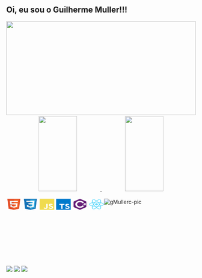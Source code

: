 ## Oi, eu sou o Guilherme Muller!!!

<div align="center">
  <a href="https://github.com/gMullerc">
        <img width="100%" height="250rem" src="http://github-readme-streak-stats.herokuapp.com?user=Guilherme&theme=dark&border_radius=12.4&locale=pt_BR&date_format=j%2Fn%5B%2FY%5D"/>
    <a href="https://github.com/gMullerc">
        <img width="45%" height="200rem" src="http://github-readme-streak-stats.herokuapp.com?user=Guilherme&theme=dark&border_radius=12.4&locale=pt_BR&date_format=j%2Fn%5B%2FY%5D"/>
      <a href="https://github.com/gMullerc">
        <img width="45%" height="200rem" src="http://github-readme-streak-stats.herokuapp.com?user=Guilherme&theme=dark&border_radius=12.4&locale=pt_BR&date_format=j%2Fn%5B%2FY%5D"/>
        
<picture>
<source 
  srcset="https://github-readme-stats.vercel.app/api?username=anuraghazra&show_icons=true&theme=dark"
  media="(prefers-color-scheme: dark)"
/>

</div>
<div style="display: inline-block"><br>
  <img align="center" alt="gMullerc-HTML" height="30" width="40" src="https://raw.githubusercontent.com/devicons/devicon/master/icons/html5/html5-original.svg">
  <img align="center" alt="gMullerc-CSS" height="30" width="40" src="https://raw.githubusercontent.com/devicons/devicon/master/icons/css3/css3-original.svg">
  <img align="center" alt="gMullerc-Js" height="30" width="40" src="https://raw.githubusercontent.com/devicons/devicon/master/icons/javascript/javascript-plain.svg">
  <img align="center" alt="gMullerc-TS" height="30" width="40" src="https://raw.githubusercontent.com/devicons/devicon/master/icons/typescript/typescript-original.svg">
  <img align="center" alt="gMullerc-CSHARP" height="30" width="40" src="https://raw.githubusercontent.com/devicons/devicon/master/icons/csharp/csharp-plain.svg">
  <img align="center" alt="gMullerc-React" height="30" width="40" src="https://raw.githubusercontent.com/devicons/devicon/master/icons/react/react-original.svg">
  
  
  
<img align="right" alt="gMullerc-pic" width="180rem" height="150rem" src="https://tm.ibxk.com.br/2021/04/20/20141031772049.jpg">
</div>
  
  
  ##
<div> 
  <a href="https://instagram.com/gmullerc" target="_blank"><img src="https://img.shields.io/badge/-Instagram-%23E4405F?style=for-the-badge&logo=instagram&logoColor=white" target="_blank"></a>
  <a href = "mailto:guilherme.mcosta15@gmail.com"><img src="https://img.shields.io/badge/-Gmail-%23333?style=for-the-badge&logo=gmail&logoColor=white" target="_blank"></a>
  <a href="https://www.linkedin.com/in/gmullerc" target="_blank"><img src="https://img.shields.io/badge/-LinkedIn-%230077B5?style=for-the-badge&logo=linkedin&logoColor=white" target="_blank"></a> 
 

 
</div>


